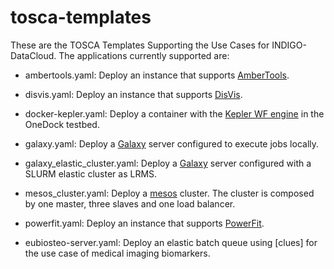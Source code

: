 # tosca-templates
These are the TOSCA Templates Supporting the Use Cases for INDIGO-DataCloud.
The applications currently supported are:

* ambertools.yaml: Deploy an instance that supports [AmberTools](http://ambermd.org).

* disvis.yaml: Deploy an instance that supports [DisVis](https://github.com/haddocking/disvis.git).

* docker-kepler.yaml: Deploy a container with the [Kepler WF engine](https://kepler-project.org/) in the OneDock testbed.

* galaxy.yaml: Deploy a [Galaxy](http://galaxyproject.org/) server configured to execute jobs locally.

* galaxy_elastic_cluster.yaml:  Deploy a [Galaxy](http://galaxyproject.org/) server configured with a SLURM elastic cluster as LRMS.

* mesos_cluster.yaml: Deploy a [mesos](https://mesos.apache.org/) cluster. The cluster is composed by one master, three slaves and one load balancer.
 
* powerfit.yaml: Deploy an instance that supports [PowerFit](https://github.com/haddocking/disvis.git).

* eubiosteo-server.yaml: Deploy an elastic batch queue using [clues] for the use case of medical imaging biomarkers.
